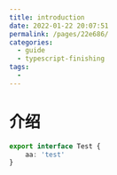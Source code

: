 ```yaml
---
title: introduction
date: 2022-01-22 20:07:51
permalink: /pages/22e686/
categories:
  - guide
  - typescript-finishing
tags:
  - 
---
```

# 介绍
```ts
export interface Test {
    aa: 'test'
}
```